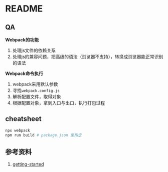 # README

## QA

**Webpack的功能**
1. 处理js文件的依赖关系
2. 处理js的兼容问题，把高级的语法（浏览器不支持），转换成浏览器能正常识别的语法

**Webpack命令执行**

1. webpack采用默认参数
2. 寻找`webpack.config.js`
3. 解析配置文件，取得对象
4. 根据配置对象，拿到入口与出口，执行打包过程

## cheatsheet

```bash
npx webpack
npm run build # package.json 里指定
```

## 参考资料

1. [getting-started](https://webpack.js.org/guides/getting-started/)